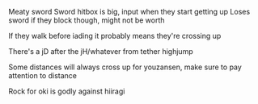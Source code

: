 Meaty sword
Sword hitbox is big, input when they start getting up
Loses sword if they block though, might not be worth

If they walk before iading it probably means they're crossing up

There's a jD after the jH/whatever from tether highjump

Some distances will always cross up for youzansen, make sure to pay attention to distance

Rock for oki is godly against hiiragi
